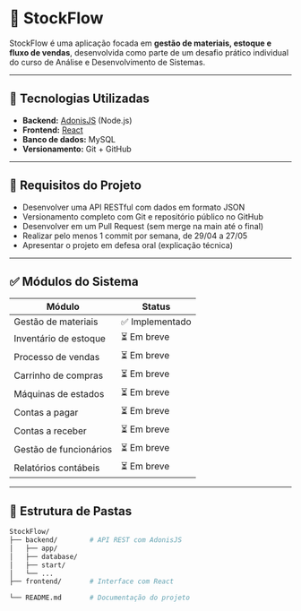 # 🛒 StockFlow

StockFlow é uma aplicação focada em **gestão de materiais, estoque e fluxo de vendas**, desenvolvida como parte de um desafio prático individual do curso de Análise e Desenvolvimento de Sistemas.

---

## 🚀 Tecnologias Utilizadas

- **Backend:** [AdonisJS](https://adonisjs.com/) (Node.js)
- **Frontend:** [React](https://reactjs.org/)
- **Banco de dados:** MySQL
- **Versionamento:** Git + GitHub

---

## 📌 Requisitos do Projeto

- Desenvolver uma API RESTful com dados em formato JSON
- Versionamento completo com Git e repositório público no GitHub
- Desenvolver em um Pull Request (sem merge na main até o final)
- Realizar pelo menos 1 commit por semana, de 29/04 a 27/05
- Apresentar o projeto em defesa oral (explicação técnica)

---

## ✅ Módulos do Sistema

| Módulo                    | Status       |
|--------------------------|--------------|
| Gestão de materiais      | ✅ Implementado |
| Inventário de estoque    | ⏳ Em breve   |
| Processo de vendas       | ⏳ Em breve   |
| Carrinho de compras      | ⏳ Em breve   |
| Máquinas de estados      | ⏳ Em breve   |
| Contas a pagar           | ⏳ Em breve   |
| Contas a receber         | ⏳ Em breve   |
| Gestão de funcionários   | ⏳ Em breve   |
| Relatórios contábeis     | ⏳ Em breve   |

---

## 📁 Estrutura de Pastas

```bash
StockFlow/
├── backend/        # API REST com AdonisJS
│   ├── app/
│   ├── database/
│   ├── start/
│   └── ...
├── frontend/       # Interface com React

└── README.md       # Documentação do projeto
